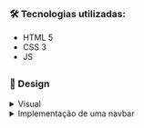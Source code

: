 ##

### 🛠 Tecnologias utilizadas:

- HTML 5
- CSS 3
- JS

##

### 🎨 Design 

<details>
<summary>Visual</summary>
<P>Decidi optar por um website atrativo, com o foco em destacar funcionalidades únicas, fez sentido buscar animações visuais chamativas, como o uso de um video em background, com texto informativo.</p>
</details>

<details>
<summary>Implementação de uma navbar</summary>
<p>Utilizei um template de uma nav bar, e alterei código de forma a utilizá-la como pretendia. Desde posição, funcionamento, icons.</p>

##

##

### 💻 Resultado:


https://github.com/user-attachments/assets/dcd16b06-be43-46a6-ba39-36c90603346d




##

### 💬 Sugestões:

Fico aberto a sugestões de melhoria e ideias.
